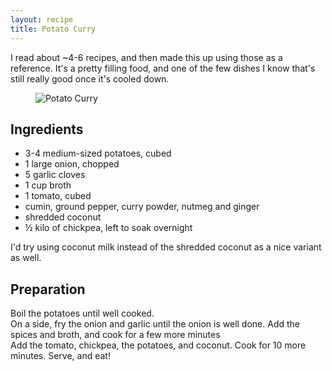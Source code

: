 ```yaml
---
layout: recipe
title: Potato Curry
---
```


I read about ~4-6 recipes, and then made this up using those as a reference. It's a pretty filling food, and one of the few dishes I know that's still really good once it's cooled down.

<figure>
  <img src="/images/recipes/potato-curry.jpg" alt="Potato Curry">
</figure>

Ingredients
-----------

 * 3-4 medium-sized potatoes, cubed
 * 1 large onion, chopped
 * 5 garlic cloves
 * 1 cup broth
 * 1 tomato, cubed
 * cumin, ground pepper, curry powder, nutmeg and ginger
 * shredded coconut
 * &frac12; kilo of chickpea, left to soak overnight

I'd try using coconut milk instead of the shredded coconut as a nice variant as well.

Preparation
-----------

Boil the potatoes until well cooked.  
On a side, fry the onion and garlic until the onion is well done. Add the spices and broth, and cook for a few more minutes  
Add the tomato, chickpea, the potatoes, and coconut. Cook for 10 more minutes. Serve, and eat!

